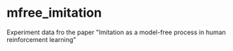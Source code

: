 # mfree_imitation
Experiment data fro the paper "Imitation as a model-free process in human reinforcement learning"

